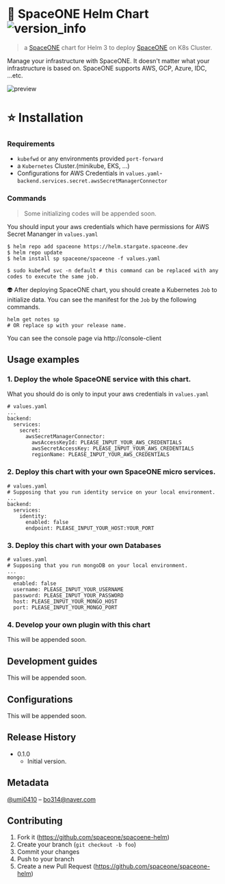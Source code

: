 # 🚀 SpaceONE Helm Chart ![version_info](https://helm.stargate.spaceone.dev/media/version_info.png)

> a [SpaceONE](https://github.com/spaceone-dev) chart for Helm 3 to deploy [SpaceONE](https://github.com/spaceone-dev) on K8s Cluster. 

Manage your infrastructure with SpaceONE.
It doesn't matter what your infrastructure is based on.
SpaceONE supports AWS, GCP, Azure, IDC, ...etc.

![preview](https://helm.stargate.spaceone.dev/media/preview.png)

# ⭐️ Installation

### Requirements

* `kubefwd` or any environments provided `port-forward`
* a `Kubernetes` Cluster.(minikube, EKS, ...)
* Configurations for AWS Credentials in `values.yaml`-`backend.services.secret.awsSecretManagerConnector`

### Commands

> Some initializing codes will be appended soon.

You should input your aws credentials which have permissions for AWS Secret Mananger in `values.yaml`

```
$ helm repo add spaceone https://helm.stargate.spaceone.dev
$ helm repo update
$ helm install sp spaceone/spaceone -f values.yaml

$ sudo kubefwd svc -n default # this command can be replaced with any codes to execute the same job.
```

👽 After deploying SpaceONE chart, you should create a Kubernetes `Job` to initialize data. You can see the manifest for the `Job` by the following commands.
```
helm get notes sp
# OR replace sp with your release name.
``` 

You can see the console page via http://console-client

## Usage examples

### 1. Deploy the whole SpaceONE service with this chart.

What you should do is only to input your aws credentials in `values.yaml`

```
# values.yaml
...
backend:
  services:
    secret:
      awsSecretManagerConnector:
        awsAccessKeyId: PLEASE_INPUT_YOUR_AWS_CREDENTIALS
        awsSecretAccessKey: PLEASE_INPUT_YOUR_AWS_CREDENTIALS
        regionName: PLEASE_INPUT_YOUR_AWS_CREDENTIALS
```

### 2. Deploy this chart with your own SpaceONE micro services.

```
# values.yaml
# Supposing that you run identity service on your local environment.
...
backend:
  services:
    identity:
      enabled: false
      endpoint: PLEASE_INPUT_YOUR_HOST:YOUR_PORT
```

### 3. Deploy this chart with your own Databases

```
# values.yaml
# Supposing that you run mongoDB on your local environment.
...
mongo:
  enabled: false
  username: PLEASE_INPUT_YOUR_USERNAME
  password: PLEASE_INPUT_YOUR_PASSWORD
  host: PLEASE_INPUT_YOUR_MONGO_HOST
  port: PLEASE_INPUT_YOUR_MONGO_PORT
```

### 4. Develop your own plugin with this chart

This will be appended soon.

## Development guides

This will be appended soon.

## Configurations

This will be appended soon.

## Release History

- 0.1.0
  - Initial version.

## Metadata

[@umi0410](https://github.com/umi0410) – bo314@naver.com

## Contributing

1. Fork it (https://github.com/spaceone/spacoene-helm)
2. Create your branch (`git checkout -b foo`)
3. Commit your changes
4. Push to your branch
5. Create a new Pull Request (https://github.com/spaceone/spaceone-helm)